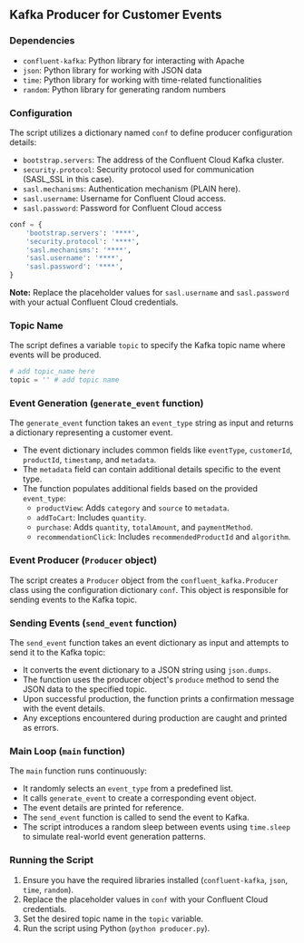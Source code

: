 ## Kafka Producer for Customer Events

### Dependencies

* `confluent-kafka`: Python library for interacting with Apache 
* `json`: Python library for working with JSON data
* `time`: Python library for working with time-related functionalities
* `random`: Python library for generating random numbers 

### Configuration

The script utilizes a dictionary named `conf` to define producer configuration details:

* `bootstrap.servers`: The address of the Confluent Cloud Kafka cluster.
* `security.protocol`: Security protocol used for communication (SASL_SSL in this case).
* `sasl.mechanisms`: Authentication mechanism (PLAIN here).
* `sasl.username`: Username for Confluent Cloud access.
* `sasl.password`: Password for Confluent Cloud access 

```python
conf = {
    'bootstrap.servers': '****',
    'security.protocol': '****',
    'sasl.mechanisms': '****',
    'sasl.username': '****',
    'sasl.password': '****',
}
```

**Note:** Replace the placeholder values for `sasl.username` and `sasl.password` with your actual Confluent Cloud credentials.

### Topic Name

The script defines a variable `topic` to specify the Kafka topic name where events will be produced.

```python
# add topic_name here 
topic = '' # add topic name
```

### Event Generation (`generate_event` function)

The `generate_event` function takes an `event_type` string as input and returns a dictionary representing a customer event. 

* The event dictionary includes common fields like `eventType`, `customerId`, `productId`, `timestamp`, and `metadata`.
* The `metadata` field can contain additional details specific to the event type.
* The function populates additional fields based on the provided `event_type`:
    * `productView`: Adds `category` and `source` to `metadata`.
    * `addToCart`: Includes `quantity`.
    * `purchase`: Adds `quantity`, `totalAmount`, and `paymentMethod`.
    * `recommendationClick`: Includes `recommendedProductId` and `algorithm`.

### Event Producer (`Producer` object)

The script creates a `Producer` object from the `confluent_kafka.Producer` class using the configuration dictionary `conf`. This object is responsible for sending events to the Kafka topic.

### Sending Events (`send_event` function)

The `send_event` function takes an event dictionary as input and attempts to send it to the Kafka topic:

* It converts the event dictionary to a JSON string using `json.dumps`.
* The function uses the producer object's `produce` method to send the JSON data to the specified topic.
* Upon successful production, the function prints a confirmation message with the event details.
* Any exceptions encountered during production are caught and printed as errors.

### Main Loop (`main` function)

The `main` function runs continuously:

* It randomly selects an `event_type` from a predefined list.
* It calls `generate_event` to create a corresponding event object.
* The event details are printed for reference.
* The `send_event` function is called to send the event to Kafka.
* The script introduces a random sleep between events using `time.sleep` to simulate real-world event generation patterns.

### Running the Script

1. Ensure you have the required libraries installed (`confluent-kafka`, `json`, `time`, `random`).
2. Replace the placeholder values in `conf` with your Confluent Cloud credentials.
3. Set the desired topic name in the `topic` variable.
4. Run the script using Python (`python producer.py`).
